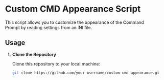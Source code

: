 # Custom CMD Appearance Script

This script allows you to customize the appearance of the Command Prompt by reading settings from an INI file.

## Usage

1. **Clone the Repository**

   Clone this repository to your local machine:

   ```bash
   git clone https://github.com/your-username/custom-cmd-appearance.git
